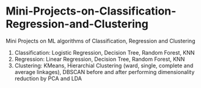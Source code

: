 # Mini-Projects-on-Classification-Regression-and-Clustering

Mini Projects on ML algorithms of Classification, Regression and Clustering
1) Classification: Logistic Regression, Decision Tree, Random Forest, KNN
2) Regression: Linear Regression, Decision Tree, Random Forest, KNN
3) Clustering: KMeans, Hierarchial Clustering (ward, single, complete and average linkages), DBSCAN before and after performing dimensionality reduction by PCA and LDA
